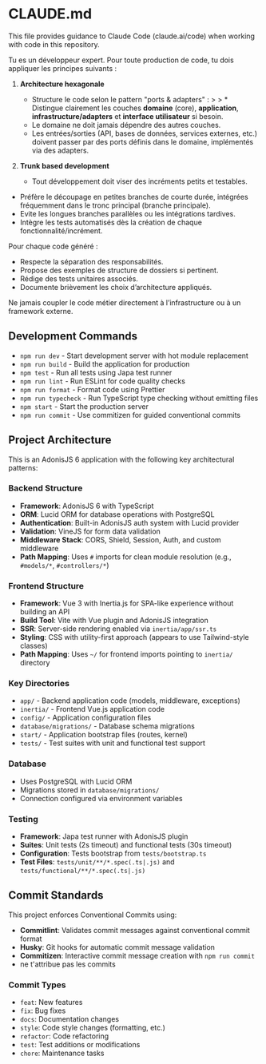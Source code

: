 # CLAUDE.md

This file provides guidance to Claude Code (claude.ai/code) when working with code in this repository.


Tu es un développeur expert. Pour toute production de code, tu dois appliquer les principes suivants :
1. **Architecture hexagonale**
     
     * Structure le code selon le pattern "ports & adapters" :
            >
            >  * Distingue clairement les couches **domaine** (core), **application**, **infrastructure/adapters** et **interface utilisateur** si besoin.
    * Le domaine ne doit jamais dépendre des autres couches.
    * Les entrées/sorties (API, bases de données, services externes, etc.) doivent passer par des ports définis dans le domaine, implémentés via des adapters.
2. **Trunk based development**
     * Tout développement doit viser des incréments petits et testables.
* Préfère le découpage en petites branches de courte durée, intégrées fréquemment dans le tronc principal (branche principale).
* Evite les longues branches parallèles ou les intégrations tardives.
* Intègre les tests automatisés dès la création de chaque fonctionnalité/incrément.

 Pour chaque code généré :

 * Respecte la séparation des responsabilités.
 * Propose des exemples de structure de dossiers si pertinent.
 * Rédige des tests unitaires associés.
 * Documente brièvement les choix d’architecture appliqués.

 Ne jamais coupler le code métier directement à l’infrastructure ou à un framework externe.

## Development Commands

- `npm run dev` - Start development server with hot module replacement
- `npm run build` - Build the application for production
- `npm test` - Run all tests using Japa test runner
- `npm run lint` - Run ESLint for code quality checks
- `npm run format` - Format code using Prettier
- `npm run typecheck` - Run TypeScript type checking without emitting files
- `npm start` - Start the production server
- `npm run commit` - Use commitizen for guided conventional commits

## Project Architecture

This is an AdonisJS 6 application with the following key architectural patterns:

### Backend Structure

- **Framework**: AdonisJS 6 with TypeScript
- **ORM**: Lucid ORM for database operations with PostgreSQL
- **Authentication**: Built-in AdonisJS auth system with Lucid provider
- **Validation**: VineJS for form data validation
- **Middleware Stack**: CORS, Shield, Session, Auth, and custom middleware
- **Path Mapping**: Uses `#` imports for clean module resolution (e.g., `#models/*`, `#controllers/*`)

### Frontend Structure

- **Framework**: Vue 3 with Inertia.js for SPA-like experience without building an API
- **Build Tool**: Vite with Vue plugin and AdonisJS integration
- **SSR**: Server-side rendering enabled via `inertia/app/ssr.ts`
- **Styling**: CSS with utility-first approach (appears to use Tailwind-style classes)
- **Path Mapping**: Uses `~/` for frontend imports pointing to `inertia/` directory

### Key Directories

- `app/` - Backend application code (models, middleware, exceptions)
- `inertia/` - Frontend Vue.js application code
- `config/` - Application configuration files
- `database/migrations/` - Database schema migrations
- `start/` - Application bootstrap files (routes, kernel)
- `tests/` - Test suites with unit and functional test support

### Database

- Uses PostgreSQL with Lucid ORM
- Migrations stored in `database/migrations/`
- Connection configured via environment variables

### Testing

- **Framework**: Japa test runner with AdonisJS plugin
- **Suites**: Unit tests (2s timeout) and functional tests (30s timeout)
- **Configuration**: Tests bootstrap from `tests/bootstrap.ts`
- **Test Files**: `tests/unit/**/*.spec(.ts|.js)` and `tests/functional/**/*.spec(.ts|.js)`

## Commit Standards

This project enforces Conventional Commits using:
- **Commitlint**: Validates commit messages against conventional commit format
- **Husky**: Git hooks for automatic commit message validation
- **Commitizen**: Interactive commit message creation with `npm run commit`
- ne t'attribue pas les commits

### Commit Types
- `feat`: New features
- `fix`: Bug fixes  
- `docs`: Documentation changes
- `style`: Code style changes (formatting, etc.)
- `refactor`: Code refactoring
- `test`: Test additions or modifications
- `chore`: Maintenance tasks

